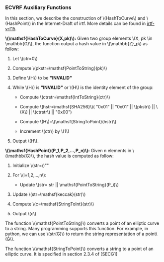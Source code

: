 


### ECVRF Auxiliary Functions

 In this section, we describe the construction of \\(HashToCurve\\) and \\(HashPoint\\) in the Internet-Draft of irtf. More details can be found in [irtf-vrf15](https://datatracker.ietf.org/doc/draft-irtf-cfrg-vrf/). 

 **\\(\mathsf{HashToCurve}(X,pk)\\):** Given two group elements \\(X, pk \in \mathbb{G}\\), the function output a hash value in \\(\mathbb{Z}_p\\) as follow:

1. Let \\(ctr=0\\)

1. Compute \\(pkstr=\mathsf{PointToString}(pk)\\)

1. Define \\(H\\) to be **"INVALID"**

1. While \\(H\\) is **"INVALID"** or \\(H\\) is the identity element of the group:

    - Compute \\(ctrstr=\mathsf{IntToString}(ctr)\\)

    - Compute \\(hstr=\mathsf{SHA256}\\)( "0x01" || "0x01" || \\(pkstr\\) || \\(X\\) || \\(ctrstr\\) || "0x00")

    - Compute \\(H\\)=\\(\mathsf{StringToPoint}(hstr)\\)

    - Increment \\(ctr\\) by \\(1\\)

1. Output \\(H\\).

 **\\(\mathsf{HashPoint}(P_1,P_2,...,P_n)\\):** Given n elements in  \\(\mathbb{G}\\), the hash value is computed as follow:

1. Initialize \\(str=\\)""

1. For \\(i=1,2,...,n\\):

    - Update \\(str= str || \mathsf{PointToString}(P_i)\\)
    
1. Update \\(str=\mathsf{keccak}(str)\\)

1. Compute \\(c=\mathsf{StringToInt}(str)\\)

1. Output \\(c\\)

The function \\(\mathsf{PointToString}\\) converts a point of an elliptic curve to a string. Many programming supports this function. For example, in python, we can use \\(str(G)\\) to return the string representation of a point\\(G\\).

The function \\(\mathsf{StringToPoint}\\) converts a string to a point of an elliptic curve. It is specified in section 2.3.4 of [SECG1]

